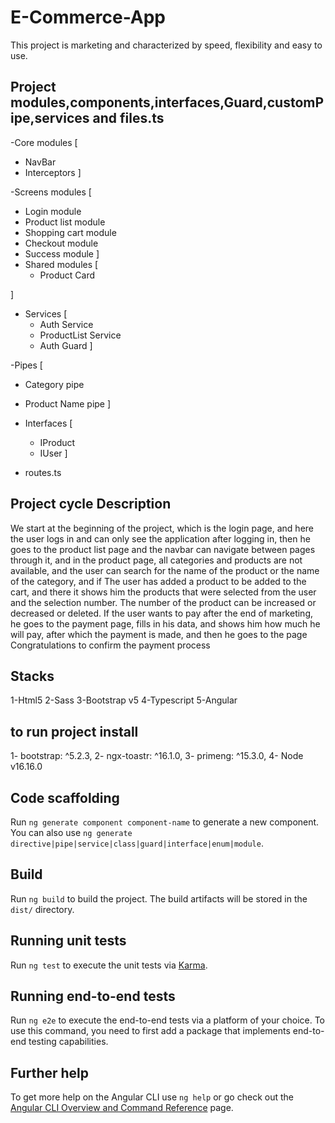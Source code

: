 # E-Commerce-App

This project  is marketing and characterized by speed, flexibility and easy to use.

## Project modules,components,interfaces,Guard,customPipe,services and files.ts
-Core modules [
  - NavBar
  - Interceptors
] 

-Screens modules [
  - Login module
  - Product list module
  - Shopping cart module
  - Checkout module
  - Success module
]
- Shared modules [
  - Product Card
  
]
- Services [
  - Auth Service
  - ProductList Service
  - Auth Guard
]

-Pipes [
  - Category pipe
  - Product Name pipe
]

- Interfaces [
  - IProduct
  - IUser
]

- routes.ts

## Project cycle Description 

We start at the beginning of the project, which is the login page, and here the user logs in and can only see the application after logging in, then he goes to the product list page and the navbar can navigate between pages through it, and in the product page, all categories and products are not available, and the user can search for the name of the product or the name of the category, and if The user has added a product to be added to the cart, and there it shows him the products that were selected from the user and the selection number. The number of the product can be increased or decreased or deleted. If the user wants to pay after the end of marketing, he goes to the payment page, fills in his data, and shows him how much he will pay, after which the payment is made, and then he goes to the page Congratulations to confirm the payment process

##  Stacks

1-Html5
2-Sass 
3-Bootstrap v5
4-Typescript 
5-Angular

## to run project install

1- bootstrap: ^5.2.3,
2- ngx-toastr: ^16.1.0,
3- primeng: ^15.3.0,
4- Node v16.16.0

## Code scaffolding

Run `ng generate component component-name` to generate a new component. You can also use `ng generate directive|pipe|service|class|guard|interface|enum|module`.

## Build

Run `ng build` to build the project. The build artifacts will be stored in the `dist/` directory.

## Running unit tests

Run `ng test` to execute the unit tests via [Karma](https://karma-runner.github.io).

## Running end-to-end tests

Run `ng e2e` to execute the end-to-end tests via a platform of your choice. To use this command, you need to first add a package that implements end-to-end testing capabilities.

## Further help

To get more help on the Angular CLI use `ng help` or go check out the [Angular CLI Overview and Command Reference](https://angular.io/cli) page.
